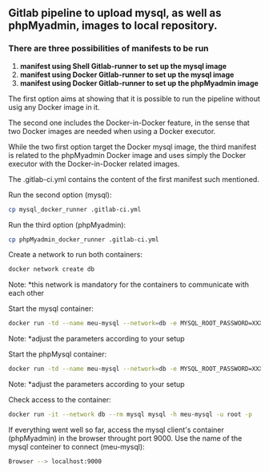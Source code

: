 
## Gitlab pipeline to upload mysql, as well as phpMyadmin, images to local repository.

### There are three possibilities of manifests to be run

1. **manifest using Shell Gitlab-runner to set up the mysql image** 
2. **manifest using Docker Gitlab-runner to set up the mysql image** 
3. **manifest using Docker Gitlab-runner to set up the phpMyadmin image** 

The first option aims at showing that it is possible to run the pipeline without usig any Docker image in it. 

The second one includes the Docker-in-Docker feature, in the sense that two Docker images are needed when using a Docker executor.

While the two first option target the Docker mysql image, the third manifest is related to the phpMyadmin Docker image and uses simply the Docker executor with the Docker-in-Docker related images.

The .gitlab-ci.yml contains the content of the first manifest such mentioned. 

Run the second option (mysql):
```sh
cp mysql_docker_runner .gitlab-ci.yml
```

Run the third option (phpMyadmin):
```sh
cp phpMyadmin_docker_runner .gitlab-ci.yml
```
Create a network to run both containers:
```sh
docker network create db
```
Note: *this network is mandatory for the containers to communicate with each other

Start the mysql container:
```sh
docker run -td --name meu-mysql --network=db -e MYSQL_ROOT_PASSWORD=XXXX -v mysql-data:/var/lib/mysql -p 8900:3306 192.168.0.20:5050/devops/db-mysql:v1
```
Note: *adjust the parameters according to your setup

Start the phpMysql container:
```sh
docker run -td --name meu-mysql --network=db -e MYSQL_ROOT_PASSWORD=XXXX -v mysql-data:/var/lib/mysql -p 8900:3306 192.168.0.20:5050/devops/db-mysql:v1
```
Note: *adjust the parameters according to your setup

Check access to the container:
```sh
docker run -it --network db --rm mysql mysql -h meu-mysql -u root -p
```

If everything went well so far, access the mysql client's container (phpMyadmin) in the browser throught port 9000. Use the name of the mysql conteiner to connect (meu-mysql):
```sh
Browser --> localhost:9000
```
